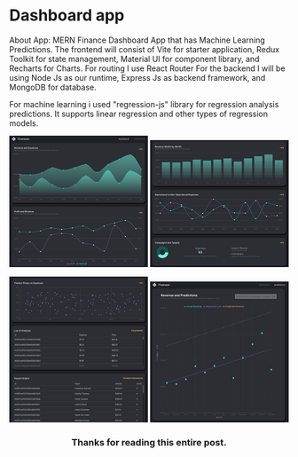 # Dashboard app
About App:
MERN Finance Dashboard App that has Machine Learning Predictions. The frontend will consist of Vite for starter application, Redux Toolkit for state management, Material UI for component library, and Recharts for Charts. For routing I use React Router
For the backend I will be using Node Js as our runtime, Express Js as backend framework, and MongoDB for database. 

For machine learning i used "regression-js" library for regression analysis predictions. It supports linear regression and other types of regression models.

<img src="https://github.com/DmitriyAngve/Dashboard/blob/master/Dashboard-1.png" width="250"> <img src="https://github.com/DmitriyAngve/Dashboard/blob/master/Dashboard-2.png" width="250">

<img src="https://github.com/DmitriyAngve/Dashboard/blob/master/Dashboard-3.png" width="250"> <img src="https://github.com/DmitriyAngve/Dashboard/blob/master/Dashboard-4.png" width="250">

<h3 align="center">Thanks for reading this entire post.</h3>
